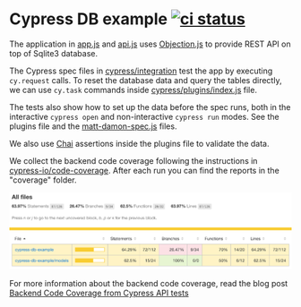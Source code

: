 # Cypress DB example [![ci status][ci image]][ci url]

The application in [app.js](app.js) and [api.js](api.js) uses [Objection.js](https://github.com/Vincit/objection.js) to provide REST API on top of Sqlite3 database.

The Cypress spec files in [cypress/integration](cypress/integration) test the app by executing `cy.request` calls. To reset the database data and query the tables directly, we can use `cy.task` commands inside [cypress/plugins/index.js](cypress/plugins/index.js) file.

The tests also show how to set up the data before the spec runs, both in the interactive `cypress open` and non-interactive `cypress run` modes. See the plugins file and the [matt-damon-spec.js](./cypress/integration/matt-damon-spec.js) files.

We also use [Chai](https://www.chaijs.com/) assertions inside the plugins file to validate the data.

We collect the backend code coverage following the instructions in [cypress-io/code-coverage](https://github.com/cypress-io/code-coverage). After each run you can find the reports in the "coverage" folder.

![Coverage](images/coverage.png)

For more information about the backend code coverage, read the blog post [Backend Code Coverage from Cypress API tests](https://glebbahmutov.com/blog/backend-coverage/)

[ci image]: https://github.com/bahmutov/cypress-db-example/workflows/ci/badge.svg?branch=main
[ci url]: https://github.com/bahmutov/cypress-db-example/actions

